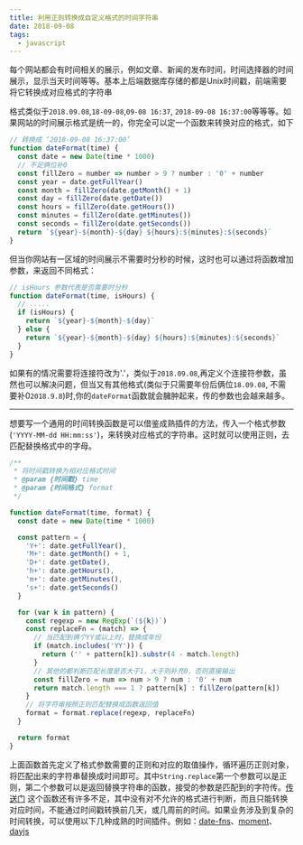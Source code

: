 ```yaml
---
title: 利用正则转换成自定义格式的时间字符串
date: 2018-09-08
tags:
  - javascript
---
```


每个网站都会有时间相关的展示，例如文章、新闻的发布时间，时间选择器的时间展示，显示当天时间等等。基本上后端数据库存储的都是Unix时间戳，前端需要将它转换成对应格式的字符串

<!-- more -->

格式类似于```2018.09.08```,```18-09-08```,```09-08 16:37```, ```2018-09-08 16:37:00```等等等。如果网站的时间展示格式是统一的，你完全可以定一个函数来转换对应的格式，如下

<!-- more -->
```javascript
// 转换成 ‘2018-09-08 16:37:00’
function dateFormat(time) {
  const date = new Date(time * 1000)
  // 不足俩位补0
  const fillZero = number => number > 9 ? number : '0' + number
  const year = date.getFullYear()
  const month = fillZero(date.getMonth() + 1)
  const day = fillZero(date.getDate())
  const hours = fillZero(date.getHours())
  const minutes = fillZero(date.getMinutes())
  const seconds = fillZero(date.getSeconds())
  return `${year}-${month}-${day} ${hours}:${minutes}:${seconds}`
}  
```
但当你网站有一区域的时间展示不需要时分秒的时候，这时也可以通过将函数增加参数，来返回不同格式：
```javascript
// isHours 参数代表是否需要时分秒
function dateFormat(time, isHours) {
  // .....
  if (isHours) {
    return `${year}-${month}-${day}`
  } else {
    return `${year}-${month}-${day} ${hours}:${minutes}:${seconds}`
  }
}
```
如果有的情况需要将连接符改为'.'，类似于```2018.09.08```,再定义个连接符参数，虽然也可以解决问题，但当又有其他格式(类似于只需要年份后俩位```18.09.08```, 不需要补0```2018.9.8```)时,你的```dateFormat```函数就会臃肿起来，传的参数也会越来越多。
***
想要写一个通用的时间转换函数是可以借鉴成熟插件的方法，传入一个格式参数(```'YYYY-MM-dd HH:mm:ss'```)，来转换对应格式的字符串。这时就可以使用正则，去匹配替换格式中的字母。
```javascript
/**
 * 将时间戳转换为相对应格式时间
 * @param {时间戳} time 
 * @param {时间格式} format 
 */

function dateFormat(time, format) {
  const date = new Date(time * 1000)

  const pattern = {
    'Y+': date.getFullYear(),
    'M+': date.getMonth() + 1,
    'D+': date.getDate(),
    'h+': date.getHours(),
    'm+': date.getMinutes(),
    's+': date.getSeconds()
  }

  for (var k in pattern) {
    const regexp = new RegExp(`(${k})`)
    const replaceFn = (match) => {
      // 当匹配到俩个YY或以上时，替换成年份
      if (match.includes('YY')) {
        return ('' + pattern[k]).substr(4 - match.length)
      }
      // 其他的都判断匹配长度是否大于1，大于则补充0，否则直接输出
      const fillZero = num => num > 9 ? num : '0' + num
      return match.length === 1 ? pattern[k] : fillZero(pattern[k])
    }
    // 将字符串按照正则匹配替换成函数返回值
    format = format.replace(regexp, replaceFn)
  }

  return format
}
```
上面函数首先定义了格式参数需要的正则和对应的取值操作，循环遍历正则对象，将匹配出来的字符串替换成时间即可。其中```String.replace```第一个参数可以是正则，第二个参数可以是返回替换字符串的函数，接受的参数是匹配到的字符传。[传送门](https://developer.mozilla.org/zh-CN/docs/Web/JavaScript/Reference/Global_Objects/String/replace)
这个函数还有许多不足，其中没有对不允许的格式进行判断，而且只能转换对应时间，不能通过时间戳转换前几天，或几周前的时间。如果业务涉及到复杂的时间转换，可以使用以下几种成熟的时间插件。例如：[date-fns](https://github.com/date-fns/date-fns)、[moment](https://github.com/moment/moment)、[dayjs](https://github.com/iamkun/dayjs)